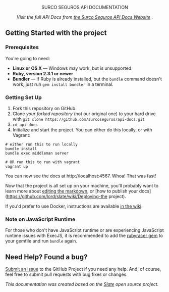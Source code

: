 <p align="center">
  SURCO SEGUROS API DOCUMENTATION
</p>

<p align="center"><em>Visit the full API Docs from <a href="https://docs.surcoseguros.com.ar">the Surco Seguros API Docs Website</a> </em>.</p>

Getting Started with the project
------------------------------

### Prerequisites

You're going to need:

 - **Linux or OS X** — Windows may work, but is unsupported.
 - **Ruby, version 2.3.1 or newer**
 - **Bundler** — If Ruby is already installed, but the `bundle` command doesn't work, just run `gem install bundler` in a terminal.

### Getting Set Up

1. Fork this repository on GitHub.
2. Clone *your forked repository* (not our original one) to your hard drive with `git clone https://github.com/surcoseguros/api-docs.git`
3. `cd api-docs`
4. Initialize and start the project. You can either do this locally, or with Vagrant:

```shell
# either run this to run locally
bundle install
bundle exec middleman server

# OR run this to run with vagrant
vagrant up
```

You can now see the docs at http://localhost:4567. Whoa! That was fast!

Now that the project is all set up on your machine, you'll probably want to learn more about [editing the markdown](https://github.com/lord/slate/wiki/Markdown-Syntax), or [how to publish your docs](https://github.com/lord/slate/wiki/Deploying-the project).

If you'd prefer to use Docker, instructions are available [in the wiki](https://github.com/lord/slate/wiki/Docker).

### Note on JavaScript Runtime

For those who don't have JavaScript runtime or are experiencing JavaScript runtime issues with ExecJS, it is recommended to add the [rubyracer gem](https://github.com/cowboyd/therubyracer) to your gemfile and run `bundle` again.

Need Help? Found a bug?
--------------------

[Submit an issue](https://github.com/surcoseguros/api-docs/issues) to the GitHub Project if you need any help. And, of course, feel free to submit pull requests with bug fixes or changes.

<p><em>This documentation was created based on the <a href="https://lord.github.io/slate">Slate</a> open source project.</p>
